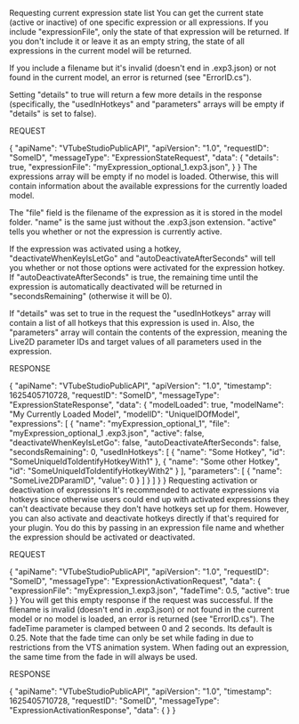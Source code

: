 Requesting current expression state list
You can get the current state (active or inactive) of one specific expression or all expressions. If you include "expressionFile", only the state of that expression will be returned. If you don't include it or leave it as an empty string, the state of all expressions in the current model will be returned.

If you include a filename but it's invalid (doesn't end in .exp3.json) or not found in the current model, an error is returned (see "ErrorID.cs").

Setting "details" to true will return a few more details in the response (specifically, the "usedInHotkeys" and "parameters" arrays will be empty if "details" is set to false).

REQUEST

{
	"apiName": "VTubeStudioPublicAPI",
	"apiVersion": "1.0",
	"requestID": "SomeID",
	"messageType": "ExpressionStateRequest",
	"data": {
		"details": true,
		"expressionFile": "myExpression_optional_1.exp3.json",
	}
}
The expressions array will be empty if no model is loaded. Otherwise, this will contain information about the available expressions for the currently loaded model.

The "file" field is the filename of the expression as it is stored in the model folder. "name" is the same just without the .exp3.json extension. "active" tells you whether or not the expression is currently active.

If the expression was activated using a hotkey, "deactivateWhenKeyIsLetGo" and "autoDeactivateAfterSeconds" will tell you whether or not those options were activated for the expression hotkey. If "autoDeactivateAfterSeconds" is true, the remaining time until the expression is automatically deactivated will be returned in "secondsRemaining" (otherwise it will be 0).

If "details" was set to true in the request the "usedInHotkeys" array will contain a list of all hotkeys that this expression is used in. Also, the "parameters" array will contain the contents of the expression, meaning the Live2D parameter IDs and target values of all parameters used in the expression.

RESPONSE

{
	"apiName": "VTubeStudioPublicAPI",
	"apiVersion": "1.0",
	"timestamp": 1625405710728,
	"requestID": "SomeID",
	"messageType": "ExpressionStateResponse",
	"data": {
		"modelLoaded": true,
		"modelName": "My Currently Loaded Model",
		"modelID": "UniqueIDOfModel",
		"expressions": [
			{
				"name": "myExpression_optional_1",
				"file": "myExpression_optional_1 .exp3.json",
				"active": false,
				"deactivateWhenKeyIsLetGo": false,
				"autoDeactivateAfterSeconds": false,
				"secondsRemaining": 0,
				"usedInHotkeys": [
					{
						"name": "Some Hotkey",
						"id": "SomeUniqueIdToIdentifyHotkeyWith1"
					},
					{
						"name": "Some other Hotkey",
						"id": "SomeUniqueIdToIdentifyHotkeyWith2"
					}
				],
				"parameters": [
					{
						"name": "SomeLive2DParamID",
						"value": 0
					}
				]
			}
		]
	}
}
Requesting activation or deactivation of expressions
It's recommended to activate expressions via hotkeys since otherwise users could end up with activated expressions they can't deactivate because they don't have hotkeys set up for them. However, you can also activate and deactivate hotkeys directly if that's required for your plugin. You do this by passing in an expression file name and whether the expression should be activated or deactivated.

REQUEST

{
	"apiName": "VTubeStudioPublicAPI",
	"apiVersion": "1.0",
	"requestID": "SomeID",
	"messageType": "ExpressionActivationRequest",
	"data": {
		"expressionFile": "myExpression_1.exp3.json",
		"fadeTime": 0.5,
		"active": true
	}
}
You will get this empty response if the request was successful. If the filename is invalid (doesn't end in .exp3.json) or not found in the current model or no model is loaded, an error is returned (see "ErrorID.cs"). The fadeTime parameter is clamped between 0 and 2 seconds. Its default is 0.25. Note that the fade time can only be set while fading in due to restrictions from the VTS animation system. When fading out an expression, the same time from the fade in will always be used.

RESPONSE

{
	"apiName": "VTubeStudioPublicAPI",
	"apiVersion": "1.0",
	"timestamp": 1625405710728,
	"requestID": "SomeID",
	"messageType": "ExpressionActivationResponse",
	"data": { }
}